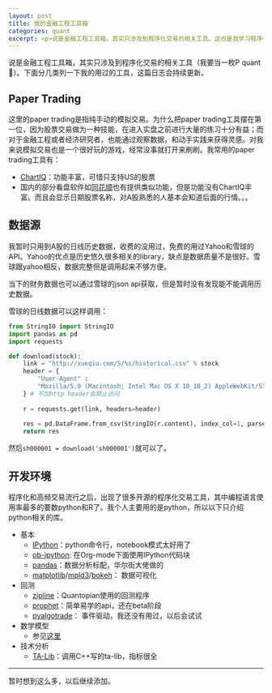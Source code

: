 ```yaml
---
layout: post
title: 我的金融工程工具箱
categories: quant
excerpt: <p>说是金融工程工具箱，其实只涉及到程序化交易的相关工具。这也是我学习程序化交易的一点阶段总结。</p>
---
```


说是金融工程工具箱，其实只涉及到程序化交易的相关工具（我要当一枚P quant :grimacing:）。下面分几类列一下我的用过的工具，这篇日志会持续更新。

## Paper Trading

这里的paper trading是指纯手动的模拟交易。为什么把paper trading工具摆在第一位，因为股票交易做为一种技能，在进入实盘之前进行大量的练习十分有益；而对于金融工程或者经济研究者，也能通过观察数据，和动手实践来获得灵感。对我来说模拟交易也是一个很好玩的游戏，经常没事就打开来刷刷。我常用的paper trading工具有：

* [ChartIQ](https://itunes.apple.com/cn/app/chartiq-practice-trading-simulator/id517702104?l=en&mt=8)：功能丰富，可惜只支持US的股票
* 国内的部分看盘软件如[同花顺](http://10jkqa.com.cn)也有提供类似功能，但是功能没有ChartIQ丰富。而且会显示日期股票名称，对A股熟悉的人基本会知道后面的行情。。。

## 数据源

我暂时只用到A股的日线历史数据，收费的没用过，免费的用过Yahoo和雪球的API。Yahoo的优点是历史悠久很多相关的library，缺点是数据质量不是很好。雪球跟yahoo相反，数据完整但是调用起来不够方便。

当下的财务数据也可以通过雪球的json api获取，但是暂时没有发现能不能调用历史数据。

雪球的日线数据可以这样调用：

``` python
from StringIO import StringIO
import pandas as pd
import requests

def download(stock):
    link = "http://xueqiu.com/S/%s/historical.csv" % stock
    header = {
        "User-Agent" : 
        "Mozilla/5.0 (Macintosh; Intel Mac OS X 10_10_2) AppleWebKit/537.36 (KHTML, like Gecko) Chrome/40.0.2214.111 Safari/537.36"
    } # 不加http header会禁止访问
    
    r = requests.get(link, headers=header)
    
    res = pd.DataFrame.from_csv(StringIO(r.content), index_col=1, parse_dates=True)
    return res
```

然后```sh000001 = download('sh000001')```就可以了。



## 开发环境

程序化和高频交易流行之后，出现了很多开源的程序化交易工具，其中编程语言使用率最多的要数python和R了。我个人主要用的是python，所以以下只介绍python相关的库。

* 基本
    * [IPython](http://ipython.org/)：python命令行，notebook模式太好用了
    * [ob-ipython](https://github.com/gregsexton/ob-ipython): 在Org-mode下面使用IPython代码块
    * [pandas](pandas.pydata.org)：数据分析标配，华尔街大佬做的
    * [matplotlib](matplotlib.org)/[mpld3](https://mpld3.github.io)/[bokeh](bokeh.pydata.org)： 数据可视化
* 回测
    * [zipline](https://github.com/quantopian/zipline)：Quantopian使用的回测程序
    * [prophet](http://prophet.michaelsu.io)：简单易学的api，还在beta阶段
    * [pyalgotrade](https://github.com/gbeced/pyalgotrade)： 事件驱动，我还没有用过，以后会试试
* 数学模型
    * 参见[这里](https://github.com/vinta/awesome-python#science-and-data-analysis)
* 技术分析
    * [TA-Lib](https://github.com/mrjbq7/ta-lib)：调用C++写的ta-lib，指标很全

---

暂时想到这么多，以后继续添加。




